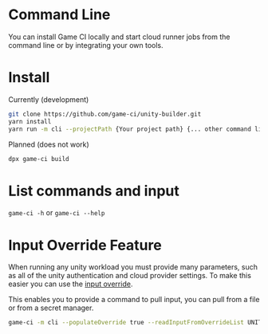 # Command Line

You can install Game CI locally and start cloud runner jobs from the command line or by integrating your own tools.

# Install

Currently (development)

```bash
git clone https://github.com/game-ci/unity-builder.git
yarn install
yarn run -m cli --projectPath {Your project path} {... other command line parameters}
```

Planned (does not work)

```bash
dpx game-ci build
```

# List commands and input

`game-ci -h` or `game-ci --help`

# Input Override Feature

When running any unity workload you must provide many parameters, such as all of the unity authentication and cloud provider settings. To make this easier you can use the [input override](advanced-topics/input-override). 

This enables you to provide a command to pull input, you can pull from a file or from a secret manager.

```bash
game-ci -m cli --populateOverride true --readInputFromOverrideList UNITY_EMAIL,UNITY_SERIAL,UNITY_PASSWORD --readInputOverrideCommand="gcloud secrets versions access 1 --secret=\"{0}\""
```

